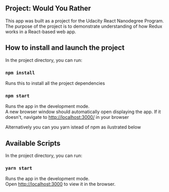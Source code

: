 
## Project: Would You Rather

This app was built as a  project for the Udacity React Nanodegree Program. The purpose of the project is to demonstrate understanding of how Redux works in a React-based web app.

## How to install and launch the project

In the project directory, you can run:

### `npm install`

Runs this to install all the project dependencies

### `npm start`

Runs the app in the development mode.<br>
A new browser window should automatically open displaying the app.  If it doesn't, navigate to [http://localhost:3000/](http://localhost:3000/) in your browser

Alternatively you can you yarn istead of npm as ilustrated below


## Available Scripts

In the project directory, you can run:

### `yarn start`

Runs the app in the development mode.<br />
Open [http://localhost:3000](http://localhost:3000) to view it in the browser.



